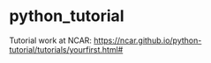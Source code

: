 # python_tutorial
Tutorial work at NCAR: https://ncar.github.io/python-tutorial/tutorials/yourfirst.html#

